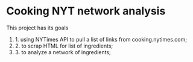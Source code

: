 <h1> Cooking NYT network analysis </h1>

<p> This project has its goals </p>
<ol>
<li> 1. using NYTimes API to pull a list of links from cooking.nytimes.com; </li>
<li> 2. to scrap HTML for list of ingredients; </li>
<li> 3. to analyze a network of ingredients; </li>
</ol>


